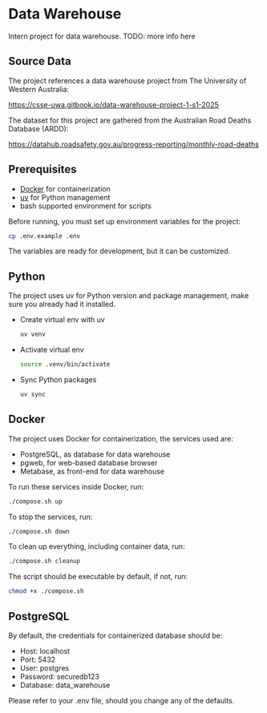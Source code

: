 # Data Warehouse

Intern project for data warehouse. TODO: more info here

## Source Data

The project references a data warehouse project from The University of Western Australia:

https://csse-uwa.gitbook.io/data-warehouse-project-1-s1-2025

The dataset for this project are gathered from the Australian Road Deaths Database (ARDD):

https://datahub.roadsafety.gov.au/progress-reporting/monthly-road-deaths

## Prerequisites

- [Docker](https://docs.docker.com/engine/install/) for containerization
- [uv](https://docs.astral.sh/uv/getting-started/installation/) for Python management
- bash supported environment for scripts

Before running, you must set up environment variables for the project:

```sh
cp .env.example .env
```

The variables are ready for development, but it can be customized.

## Python

The project uses uv for Python version and package management, make sure you already had it installed.

- Create virtual env with uv

  ```sh
  uv venv
  ```

- Activate virtual env

  ```sh
  source .venv/bin/activate
  ```

- Sync Python packages

  ```sh
  uv sync
  ```

## Docker

The project uses Docker for containerization, the services used are:

- PostgreSQL, as database for data warehouse
- pgweb, for web-based database browser
- Metabase, as front-end for data warehouse

To run these services inside Docker, run:

```sh
./compose.sh up
```

To stop the services, run:

```sh
./compose.sh down
```

To clean up everything, including container data, run:

```sh
./compose.sh cleanup
```

The script should be executable by default, if not, run:

```sh
chmod +x ./compose.sh
```

## PostgreSQL

By default, the credentials for containerized database should be:

- Host: localhost
- Port: 5432
- User: postgres
- Password: securedb123
- Database: data_warehouse

Please refer to your .env file, should you change any of the defaults.
